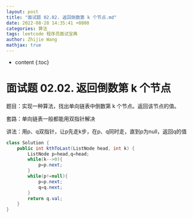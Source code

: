 ```yaml
---
layout: post
title: "面试题 02.02. 返回倒数第 k 个节点.md"
date: 2022-08-28 14:35:41 +0800
categories: 算法
tags: leetcode 程序员面试宝典
author: Zhijie Wang
mathjax: true
---
```



* content
{:toc}














# 面试题 02.02. 返回倒数第 k 个节点

题目：实现一种算法，找出单向链表中倒数第 k 个节点。返回该节点的值。

套路：单向链表一般都能用双指针解决



讲法：用p、q双指针，让p先走k步，在p、q同时走，直到p为null，返回q的值

```java
class Solution {
    public int kthToLast(ListNode head, int k) {
        ListNode p=head,q=head;
        while(k-->0){
            p=p.next;
        }
        while(p!=null){
            p=p.next;
            q=q.next;
        }
        return q.val;
    }
}
```

